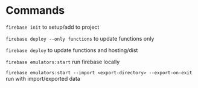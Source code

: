 # Commands

`firebase init` to setup/add to project

`firebase deploy --only functions` to update functions only

`firebase deploy` to update functions and hosting/dist

`firebase emulators:start` run firebase locally

`firebase emulators:start --import <export-directory> --export-on-exit` run with import/exported data
